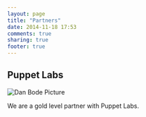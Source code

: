 ```yaml
---
layout: page
title: "Partners"
date: 2014-11-18 17:53
comments: true
sharing: true
footer: true
---
```


## Puppet Labs ##
<img alt='Dan Bode Picture' style="vertical-align:text-bottom;" src='images/PL_smal.jpeg' />

We are a gold level partner with Puppet Labs.
